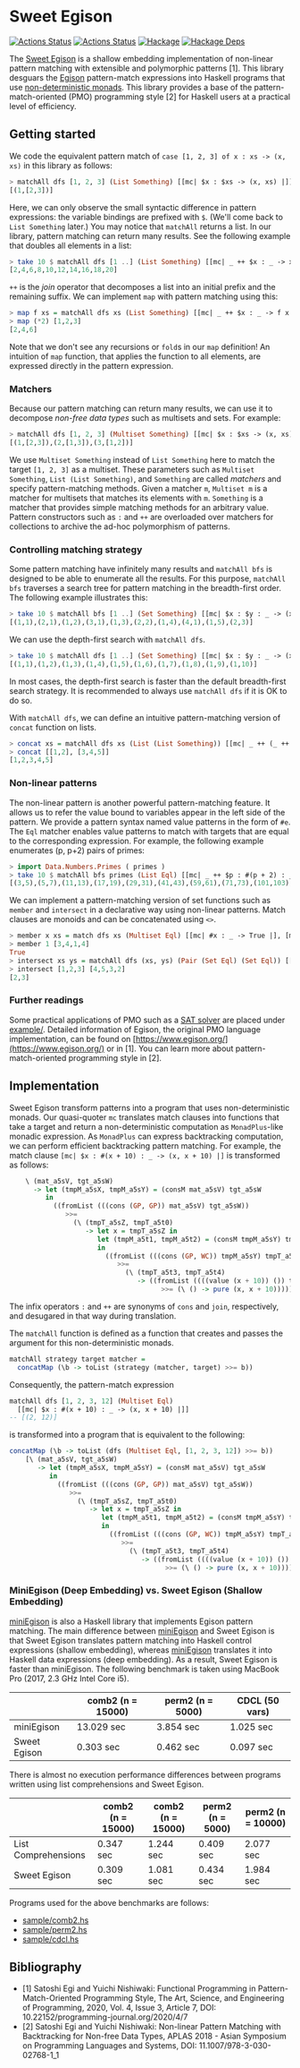 # Sweet Egison

[![Actions Status](https://github.com/egison/sweet-egison/workflows/latest/badge.svg)](https://github.com/egison/sweet-egison/actions?workflow=latest)
[![Actions Status](https://github.com/egison/sweet-egison/workflows/release/badge.svg)](https://github.com/egison/sweet-egison/actions?workflow=release)
[![Hackage](https://img.shields.io/hackage/v/sweet-egison.svg)](https://hackage.haskell.org/package/sweet-egison)
[![Hackage Deps](https://img.shields.io/hackage-deps/v/sweet-egison.svg)](http://packdeps.haskellers.com/reverse/sweet-egison)

The [Sweet Egison](https://hackage.haskell.org/package/sweet-egison) is a shallow embedding implementation of non-linear pattern matching with extensible and polymorphic patterns [1].
This library desguars the [Egison](https:///www.egison.org) pattern-match expressions into Haskell programs that use [non-deterministic monads](https://github.com/egison/backtracking).
This library provides a base of the pattern-match-oriented (PMO) programming style [2] for Haskell users at a practical level of efficiency.

## Getting started

We code the equivalent pattern match of `case [1, 2, 3] of x : xs -> (x, xs)` in this library as follows:

```haskell
> matchAll dfs [1, 2, 3] (List Something) [[mc| $x : $xs -> (x, xs) |]]
[(1,[2,3])]
```

Here, we can only observe the small syntactic difference in pattern expressions: the variable bindings are prefixed with `$`. (We'll come back to `List Something` later.)
You may notice that `matchAll` returns a list.
In our library, pattern matching can return many results.
See the following example that doubles all elements in a list:

```haskell
> take 10 $ matchAll dfs [1 ..] (List Something) [[mc| _ ++ $x : _ -> x * 2 |]]
[2,4,6,8,10,12,14,16,18,20]
```

`++` is the *join* operator that decomposes a list into an initial prefix and the remaining suffix.
We can implement `map` with pattern matching using this:

```haskell
> map f xs = matchAll dfs xs (List Something) [[mc| _ ++ $x : _ -> f x |]]
> map (*2) [1,2,3]
[2,4,6]
```

Note that we don't see any recursions or `fold`s in our `map` definition! An intuition of `map` function, that applies the function to all elements, are expressed directly in the pattern expression.

### Matchers

Because our pattern matching can return many results, we can use it to decompose *non-free data types* such as multisets and sets.
For example:

```haskell
> matchAll dfs [1, 2, 3] (Multiset Something) [[mc| $x : $xs -> (x, xs) |]]
[(1,[2,3]),(2,[1,3]),(3,[1,2])]
```

We use `Multiset Something` instead of `List Something` here to match the target `[1, 2, 3]` as a multiset.
These parameters such as `Multiset Something`, `List (List Something)`, and `Something` are called *matchers* and specify pattern-matching methods.
Given a matcher `m`, `Multiset m` is a matcher for multisets that matches its elements with `m`.
`Something` is a matcher that provides simple matching methods for an arbitrary value.
Pattern constructors such as `:` and `++` are overloaded over matchers for collections to archive the ad-hoc polymorphism of patterns.

### Controlling matching strategy

Some pattern matching have infinitely many results and `matchAll bfs` is designed to be able to enumerate all the results.
For this purpose, `matchAll bfs` traverses a search tree for pattern matching in the breadth-first order.
The following example illustrates this:

```haskell
> take 10 $ matchAll bfs [1 ..] (Set Something) [[mc| $x : $y : _ -> (x, y) |]]
[(1,1),(2,1),(1,2),(3,1),(1,3),(2,2),(1,4),(4,1),(1,5),(2,3)]
```

We can use the depth-first search with `matchAll dfs`.

```haskell
> take 10 $ matchAll dfs [1 ..] (Set Something) [[mc| $x : $y : _ -> (x, y) |]]
[(1,1),(1,2),(1,3),(1,4),(1,5),(1,6),(1,7),(1,8),(1,9),(1,10)]
```

In most cases, the depth-first search is faster than the default breadth-first search strategy.
It is recommended to always use `matchAll dfs` if it is OK to do so.

With `matchAll dfs`, we can define an intuitive pattern-matching version of `concat` function on lists.

```haskell
> concat xs = matchAll dfs xs (List (List Something)) [[mc| _ ++ (_ ++ $x : _) : _ -> x |]]
> concat [[1,2], [3,4,5]]
[1,2,3,4,5]
```

### Non-linear patterns

The non-linear pattern is another powerful pattern-matching feature.
It allows us to refer the value bound to variables appear in the left side of the pattern.
We provide a pattern syntax named value patterns in the form of `#e`.
The `Eql` matcher enables value patterns to match with targets that are equal to the corresponding expression.
For example, the following example enumerates (p, p+2) pairs of primes:

```haskell
> import Data.Numbers.Primes ( primes )
> take 10 $ matchAll bfs primes (List Eql) [[mc| _ ++ $p : #(p + 2) : _ -> (p, p+2) |]]
[(3,5),(5,7),(11,13),(17,19),(29,31),(41,43),(59,61),(71,73),(101,103),(107,109)]
```

We can implement a pattern-matching version of set functions such as `member` and `intersect` in a declarative way using non-linear patterns.
Match clauses are monoids and can be concatenated using `<>`.

```haskell
> member x xs = match dfs xs (Multiset Eql) [[mc| #x : _ -> True |], [mc| _ -> False |]]
> member 1 [3,4,1,4]
True
> intersect xs ys = matchAll dfs (xs, ys) (Pair (Set Eql) (Set Eql)) [[mc| ($x : _, #x : _) -> x |]]
> intersect [1,2,3] [4,5,3,2]
[2,3]
```

### Further readings

Some practical applications of PMO such as a [SAT solver](https://github.com/egison/sweet-egison/blob/master/example/cdcl.hs) are placed under [example/](https://github.com/egison/sweet-egison/blob/master/example/).
Detailed information of Egison, the original PMO language implementation, can be found on [https://www.egison.org/](https://www.egison.org/) or in [1].
You can learn more about pattern-match-oriented programming style in [2].


## Implementation

Sweet Egison transform patterns into a program that uses non-deterministic monads.
Our quasi-quoter `mc` translates match clauses into functions that take a target and return a non-deterministic computation as `MonadPlus`-like monadic expression.
As `MonadPlus` can express backtracking computation, we can perform efficient backtracking pattern matching.
For example, the match clause `[mc| $x : #(x + 10) : _ -> (x, x + 10) |]` is transformed as follows:
```haskell
    \ (mat_a5sV, tgt_a5sW)
      -> let (tmpM_a5sX, tmpM_a5sY) = (consM mat_a5sV) tgt_a5sW
         in
           ((fromList (((cons (GP, GP)) mat_a5sV) tgt_a5sW))
              >>=
                (\ (tmpT_a5sZ, tmpT_a5t0)
                   -> let x = tmpT_a5sZ in
                      let (tmpM_a5t1, tmpM_a5t2) = (consM tmpM_a5sY) tmpT_a5t0
                      in
                        ((fromList (((cons (GP, WC)) tmpM_a5sY) tmpT_a5t0))
                           >>=
                             (\ (tmpT_a5t3, tmpT_a5t4)
                                -> ((fromList ((((value (x + 10)) ()) tmpM_a5t1) tmpT_a5t3))
                                      >>= (\ () -> pure (x, x + 10)))))))
```
The infix operators `:` and `++` are synonyms of `cons` and `join`, respectively, and desugared in that way during translation.

The `matchAll` function is defined as a function that creates and passes the argument for this non-deterministic monads.
```haskell
matchAll strategy target matcher =
  concatMap (\b -> toList (strategy (matcher, target) >>= b))
```

Consequently, the pattern-match expression
```haskell
matchAll dfs [1, 2, 3, 12] (Multiset Eql)
  [[mc| $x : #(x + 10) : _ -> (x, x + 10) |]]
-- [(2, 12)]
```
is transformed into a program that is equivalent to the following:
```haskell
concatMap (\b -> toList (dfs (Multiset Eql, [1, 2, 3, 12]) >>= b))
    [\ (mat_a5sV, tgt_a5sW)
       -> let (tmpM_a5sX, tmpM_a5sY) = (consM mat_a5sV) tgt_a5sW
          in
            ((fromList (((cons (GP, GP)) mat_a5sV) tgt_a5sW))
               >>=
                 (\ (tmpT_a5sZ, tmpT_a5t0)
                    -> let x = tmpT_a5sZ in
                       let (tmpM_a5t1, tmpM_a5t2) = (consM tmpM_a5sY) tmpT_a5t0
                       in
                         ((fromList (((cons (GP, WC)) tmpM_a5sY) tmpT_a5t0))
                            >>=
                              (\ (tmpT_a5t3, tmpT_a5t4)
                                 -> ((fromList ((((value (x + 10)) ()) tmpM_a5t1) tmpT_a5t3))
                                       >>= (\ () -> pure (x, x + 10)))))))]
```

### MiniEgison (Deep Embedding) vs. Sweet Egison (Shallow Embedding)

[miniEgison](https://github.com/egison/egison-haskell) is also a Haskell library that implements Egison pattern matching.
The main difference between [miniEgison](https://github.com/egison/egison-haskell) and Sweet Egison is that Sweet Egison translates pattern matching into Haskell control expressions (shallow embedding), whereas [miniEgison](https://github.com/egison/egison-haskell) translates it into Haskell data expressions (deep embedding).
As a result, Sweet Egison is faster than miniEgison.
The following benchmark is taken using MacBook Pro (2017, 2.3 GHz Intel Core i5).

|              | comb2 (n = 15000) | perm2 (n = 5000) | CDCL (50 vars) |
|--------------|-------------------|------------------|----------------|
| miniEgison   | 13.029 sec        | 3.854 sec        | 1.025 sec      |
| Sweet Egison | 0.303 sec         | 0.462 sec        | 0.097 sec      |

There is almost no execution performance differences between programs written using list comprehensions and Sweet Egison.

|                     | comb2 (n = 15000) | comb2 (n = 15000) | perm2 (n = 5000) | perm2 (n = 10000) |
|---------------------|-------------------|-------------------|------------------|-------------------|
| List Comprehensions | 0.347 sec         | 1.244 sec         | 0.409 sec        | 2.077 sec         |
| Sweet Egison        | 0.309 sec         | 1.081 sec         | 0.434 sec        | 1.984 sec         |

Programs used for the above benchmarks are follows:
* [sample/comb2.hs](https://github.com/egison/sweet-egison/blob/master/sample/comb2.hs)
* [sample/perm2.hs](https://github.com/egison/sweet-egison/blob/master/sample/perm2.hs)
* [sample/cdcl.hs](https://github.com/egison/sweet-egison/blob/master/sample/cdcl.hs)

## Bibliography

- [1] Satoshi Egi and Yuichi Nishiwaki: Functional Programming in Pattern-Match-Oriented Programming Style, The Art, Science, and Engineering of Programming, 2020, Vol. 4, Issue 3, Article 7, DOI: 10.22152/programming-journal.org/2020/4/7
- [2] Satoshi Egi and Yuichi Nishiwaki: Non-linear Pattern Matching with Backtracking for Non-free Data Types, APLAS 2018 - Asian Symposium on Programming Languages and Systems, DOI: 11.1007/978-3-030-02768-1_1
